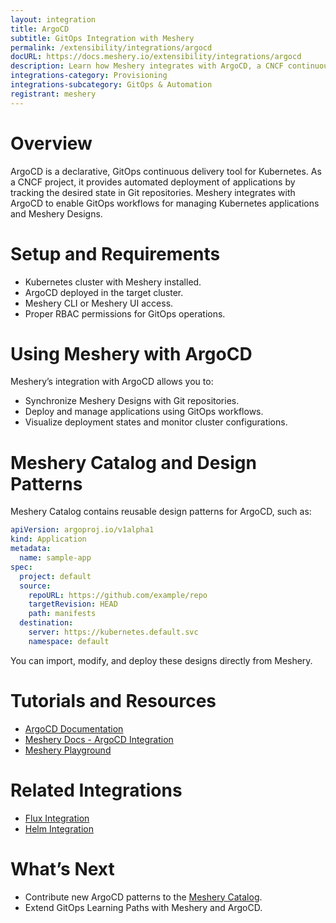 ```yaml
---
layout: integration
title: ArgoCD
subtitle: GitOps Integration with Meshery
permalink: /extensibility/integrations/argocd
docURL: https://docs.meshery.io/extensibility/integrations/argocd
description: Learn how Meshery integrates with ArgoCD, a CNCF continuous delivery tool, to implement GitOps workflows for managing Kubernetes applications and Meshery Designs.
integrations-category: Provisioning
integrations-subcategory: GitOps & Automation
registrant: meshery
---
```


# Overview

ArgoCD is a declarative, GitOps continuous delivery tool for Kubernetes. As a CNCF project, it provides automated deployment of applications by tracking the desired state in Git repositories. Meshery integrates with ArgoCD to enable GitOps workflows for managing Kubernetes applications and Meshery Designs.

# Setup and Requirements

- Kubernetes cluster with Meshery installed.
- ArgoCD deployed in the target cluster.
- Meshery CLI or Meshery UI access.
- Proper RBAC permissions for GitOps operations.

# Using Meshery with ArgoCD

Meshery’s integration with ArgoCD allows you to:

- Synchronize Meshery Designs with Git repositories.
- Deploy and manage applications using GitOps workflows.
- Visualize deployment states and monitor cluster configurations.

# Meshery Catalog and Design Patterns

Meshery Catalog contains reusable design patterns for ArgoCD, such as:

```yaml
apiVersion: argoproj.io/v1alpha1
kind: Application
metadata:
  name: sample-app
spec:
  project: default
  source:
    repoURL: https://github.com/example/repo
    targetRevision: HEAD
    path: manifests
  destination:
    server: https://kubernetes.default.svc
    namespace: default
```

You can import, modify, and deploy these designs directly from Meshery.

# Tutorials and Resources

- [ArgoCD Documentation](https://argo-cd.readthedocs.io/)
- [Meshery Docs - ArgoCD Integration](https://docs.meshery.io/extensibility/integrations/argocd)
- [Meshery Playground](https://play.meshery.io/)

# Related Integrations

- [Flux Integration](/extensibility/integrations/flux)
- [Helm Integration](/extensibility/integrations/helm)

# What’s Next

- Contribute new ArgoCD patterns to the [Meshery Catalog](https://meshery.io/catalog).
- Extend GitOps Learning Paths with Meshery and ArgoCD.
